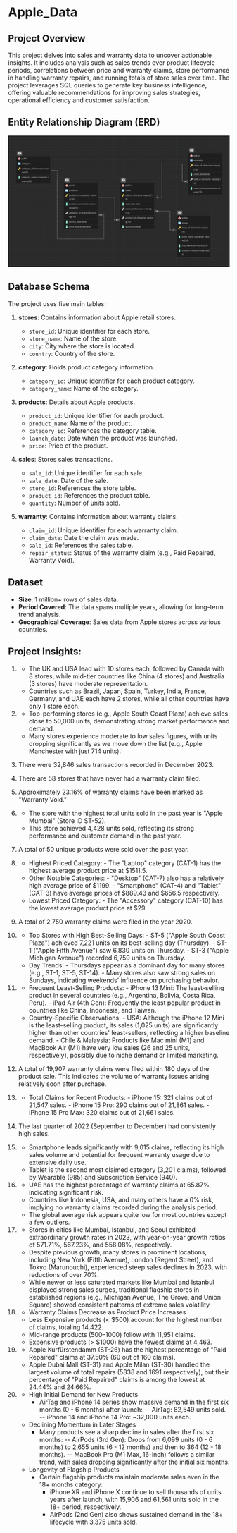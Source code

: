 # Apple_Data

## Project Overview

This project delves into sales and warranty data to uncover actionable insights. It includes analysis such as sales trends over product lifecycle periods, correlations between price and warranty claims, store performance in handling warranty repairs, and running totals of store sales over time. The project leverages SQL queries to generate key business intelligence, offering valuable recommendations for improving sales strategies, operational efficiency and customer satisfaction.

## Entity Relationship Diagram (ERD)

![ERD](https://github.com/wajiha-khanam/Apple_Data/blob/main/erd.png)


## Database Schema

The project uses five main tables:

1. **stores**: Contains information about Apple retail stores.
   - `store_id`: Unique identifier for each store.
   - `store_name`: Name of the store.
   - `city`: City where the store is located.
   - `country`: Country of the store.

2. **category**: Holds product category information.
   - `category_id`: Unique identifier for each product category.
   - `category_name`: Name of the category.

3. **products**: Details about Apple products.
   - `product_id`: Unique identifier for each product.
   - `product_name`: Name of the product.
   - `category_id`: References the category table.
   - `launch_date`: Date when the product was launched.
   - `price`: Price of the product.

4. **sales**: Stores sales transactions.
   - `sale_id`: Unique identifier for each sale.
   - `sale_date`: Date of the sale.
   - `store_id`: References the store table.
   - `product_id`: References the product table.
   - `quantity`: Number of units sold.

5. **warranty**: Contains information about warranty claims.
   - `claim_id`: Unique identifier for each warranty claim.
   - `claim_date`: Date the claim was made.
   - `sale_id`: References the sales table.
   - `repair_status`: Status of the warranty claim (e.g., Paid Repaired, Warranty Void).

## Dataset

- **Size**: 1 million+ rows of sales data.
- **Period Covered**: The data spans multiple years, allowing for long-term trend analysis.
- **Geographical Coverage**: Sales data from Apple stores across various countries.

## Project Insights:

1. - The UK and USA lead with 10 stores each, followed by Canada with 8 stores, while mid-tier countries like China (4 stores) and Australia (3 stores) have moderate representation.
   - Countries such as Brazil, Japan, Spain, Turkey, India, France, Germany, and UAE each have 2 stores, while all other countries have only 1 store each.

2. - Top-performing stores (e.g., Apple South Coast Plaza) achieve sales close to 50,000 units, demonstrating strong market performance and demand.
   - Many stores experience moderate to low sales figures, with units dropping significantly as we move down the list (e.g., Apple Manchester with just 714 units).

3. There were 32,846 sales transactions recorded in December 2023.

4. There are 58 stores that have never had a warranty claim filed.

5. Approximately 23.16% of warranty claims have been marked as "Warranty Void."

6. - The store with the highest total units sold in the past year is "Apple Mumbai" (Store ID ST-52).
   - This store achieved 4,428 units sold, reflecting its strong performance and customer demand in the past year.

7. A total of 50 unique products were sold over the past year.

8. * Highest Priced Category: - The "Laptop" category (CAT-1) has the highest average product price at $1511.5.
   * Other Notable Categories: - "Desktop" (CAT-7) also has a relatively high average price of $1199.
                               - "Smartphone" (CAT-4) and "Tablet" (CAT-3) have average prices of $889.43 and $656.5 respectively.
   * Lowest Priced Category:   - The "Accessory" category (CAT-10) has the lowest average product price at $29.

9. A total of 2,750 warranty claims were filed in the year 2020.

10. * Top Stores with High Best-Selling Days: - ST-5 ("Apple South Coast Plaza") achieved 7,221 units on its best-selling day (Thursday).
                                              - ST-1 ("Apple Fifth Avenue") saw 6,830 units on Thursday.
                                              - ST-3 ("Apple Michigan Avenue") recorded 6,759 units on Thursday.
    * Day Trends: - Thursdays appear as a dominant day for many stores (e.g., ST-1, ST-5, ST-14).
                  - Many stores also saw strong sales on Sundays, indicating weekends' influence on purchasing behavior.


11. *  Frequent Least-Selling Products: - iPhone 13 Mini: The least-selling product in several countries (e.g., Argentina, Bolivia, Costa Rica, Peru).
                                        - iPad Air (4th Gen): Frequently the least popular product in countries like China, Indonesia, and Taiwan.
    * Country-Specific Observations: - USA: Although the iPhone 12 Mini is the least-selling product, its sales (1,025 units) are significantly higher than other countries' least-sellers, reflecting a higher baseline demand.
                                     - Chile & Malaysia: Products like Mac mini (M1) and MacBook Air (M1) have very low sales (26 and 25 units, respectively), possibly due to niche demand or limited marketing.

12. A total of 19,907 warranty claims were filed within 180 days of the product sale. This indicates the volume of warranty issues arising relatively soon after purchase.

13. * Total Claims for Recent Products:
                                     - iPhone 15: 321 claims out of 21,547 sales.
                                     - iPhone 15 Pro: 290 claims out of 21,861 sales.
                                     - iPhone 15 Pro Max: 320 claims out of 21,661 sales.

14. The last quarter of 2022 (September to December) had consistently high sales.

15. * Smartphone leads significantly with 9,015 claims, reflecting its high sales volume and potential for frequent warranty usage due to extensive daily use.
    *  Tablet is the second most claimed category (3,201 claims), followed by Wearable (985) and Subscription Service (940).

16. * UAE has the highest percentage of warranty claims at 65.87%, indicating significant risk.
    * Countries like Indonesia, USA, and many others have a 0% risk, implying no warranty claims recorded during the analysis period.
    * The global average risk appears quite low for most countries except a few outliers.

17. * Stores in cities like Mumbai, Istanbul, and Seoul exhibited extraordinary growth rates in 2023, with year-on-year growth ratios of 571.71%, 567.23%, and 558.08%, respectively. 
    * Despite previous growth, many stores in prominent locations, including New York (Fifth Avenue), London (Regent Street), and Tokyo (Marunouchi), experienced steep sales declines in 2023, with reductions of over 70%. 
    * While newer or less saturated markets like Mumbai and Istanbul displayed strong sales surges, traditional flagship stores in established regions (e.g., Michigan Avenue, The Grove, and Union Square) showed consistent patterns of extreme sales volatility

18. * Warranty Claims Decrease as Product Price Increases
     - Less Expensive products (< $500) account for the highest number of claims, totaling 14,422.
     - Mid-range products ($500–$1000) follow with 11,951 claims.
     - Expensive products (> $1000) have the fewest claims at 4,463.

19. * Apple Kurfürstendamm (ST-26) has the highest percentage of "Paid Repaired" claims at 37.50% (60 out of 160 claims).
    * Apple Dubai Mall (ST-31) and Apple Milan (ST-30) handled the largest volume of total repairs (5838 and 1691 respectively), but their percentage of "Paid Repaired" claims is among the lowest at 24.44% and 24.66%.

21. * High Initial Demand for New Products
        - AirTag and iPhone 14 series show massive demand in the first six months (0 - 6 months) after launch:
          -- AirTag: 82,549 units sold.
          -- iPhone 14 and iPhone 14 Pro: ~32,000 units each.
    * Declining Momentum in Later Stages
       - Many products see a sharp decline in sales after the first six months:
          -- AirPods (3rd Gen): Drops from 6,099 units (0 - 6 months) to 2,655 units (6 - 12 months) and then to 364 (12 - 18 months).
          -- MacBook Pro (M1 Max, 16-inch) follows a similar trend, with sales dropping significantly after the initial six months.
    * Longevity of Flagship Products
       - Certain flagship products maintain moderate sales even in the 18+ months category:
          - iPhone XR and iPhone X continue to sell thousands of units years after launch, with 15,906 and 61,561 units sold in the 18+ period, respectively.
          - AirPods (2nd Gen) also shows sustained demand in the 18+ lifecycle with 3,375 units sold.




